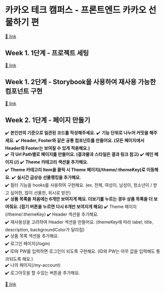 # 카카오 테크 캠퍼스 - 프론트엔드 카카오 선물하기 편

[🔗 link](https://edu.nextstep.camp/s/hazAC9xa)

## Week 1. 1단계 - 프로젝트 세팅

[🔗 link](https://edu.nextstep.camp/s/hazAC9xa/ls/QzgHvzRM)

## Week 1. 2단계 - Storybook을 사용하여 재사용 가능한 컴포넌트 구현

[🔗 link](https://edu.nextstep.camp/s/hazAC9xa/ls/4wYFPW1K)

## Week 2. 1단계 - 페이지 만들기

✔️ **본인만의 기준으로 일관된 코드를 작성해주세요.**
✔️ **기능 단위로 나누어 커밋을 해주세요.**
✔️ **Header, Footer와 같은 공통 컴포넌트를 만들어요. (모든 페이지에서 Header와 Footer는 보여질 수 있게 적용해요.)**  
✔️ **각 Url Path별로 페이지를 만들어요. (결과물과 스타일은 결과 링크 참고)**
✔️ **메인 페이지 (/)**
✔️ **Theme 카테고리 섹션을 추가해요.**  
✔️ **Theme 카테고리 Item을 클릭 시 Theme 페이지(/theme/:themeKey)로 이동해요.**
✔️ **실시간 급상승 선물랭킹을 추가해요.**  
✔️ 필터 기능을 hooks를 사용하여 구현해요. (ex. 전체, 여성이, 남성이, 청소년이 / 받고 싶어한, 많이 선물한, 위시로 받은)  
✔️ **상품 목록을 처음에는 6개만 보여지게 해요. 더보기를 누르는 경우 상품 목록을 더 보여줘요. (접기 버튼을 누르면 다시 6개만 보여지게 해요)**
✔️ Theme 페이지(/theme/:themeKey)
✔️ Header 섹션을 추가해요.  
✔️ 재사용성을 고려하여 Header 섹션을 만들어요. (themeKey에 따라 label, title, description, backgroundColor가 달라짐)  
✔️ 상품 목록 섹션을 추가해요.  
✔️ 로그인 페이지(/login)  
✔️ ID와 PW를 입력하면 로그인이 되도록 구현해요. (ID와 PW는 아무 값을 입력해도 통과되도록 해요.)  
✔️ 나의 페이지(/my-account)  
✔️ 로그아웃을 할 수있는 버튼을 추가해요.

[🔗 link](https://edu.nextstep.camp/s/hazAC9xa/ls/QzV1ncxk)
